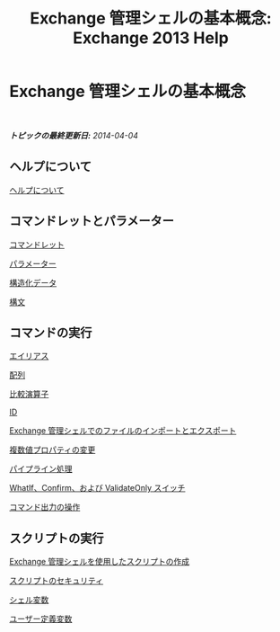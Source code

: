 ﻿---
title: 'Exchange 管理シェルの基本概念: Exchange 2013 Help'
TOCTitle: Exchange 管理シェルの基本概念
ms:assetid: 87289884-7526-4f12-bf36-b252f4eff97e
ms:mtpsurl: https://technet.microsoft.com/ja-jp/library/Dn659284(v=EXCHG.150)
ms:contentKeyID: 61601898
ms.date: 05/23/2018
mtps_version: v=EXCHG.150
ms.translationtype: MT
---

# Exchange 管理シェルの基本概念

 

_**トピックの最終更新日:** 2014-04-04_

## ヘルプについて

[ヘルプについて](https://technet.microsoft.com/ja-jp/library/aa997174\(v=exchg.150\))

## コマンドレットとパラメーター

[コマンドレット](cmdlets-exchange-2013-help.md)

[パラメーター](https://technet.microsoft.com/ja-jp/library/bb124388\(v=exchg.150\))

[構造化データ](https://technet.microsoft.com/ja-jp/library/aa996386\(v=exchg.150\))

[構文](https://technet.microsoft.com/ja-jp/library/bb123552\(v=exchg.150\))

## コマンドの実行

[エイリアス](https://technet.microsoft.com/ja-jp/library/bb123977\(v=exchg.150\))

[配列](https://technet.microsoft.com/ja-jp/library/aa998267\(v=exchg.150\))

[比較演算子](https://technet.microsoft.com/ja-jp/library/bb125229\(v=exchg.150\))

[ID](identity-exchange-2013-help.md)

[Exchange 管理シェルでのファイルのインポートとエクスポート](import-and-export-files-in-the-exchange-management-shell-exchange-2013-help.md)

[複数値プロパティの変更](modifying-multivalued-properties-exchange-2013-help.md)

[パイプライン処理](https://technet.microsoft.com/ja-jp/library/aa998260\(v=exchg.150\))

[WhatIf、Confirm、および ValidateOnly スイッチ](whatif-confirm-and-validateonly-switches-exchange-2013-help.md)

[コマンド出力の操作](working-with-command-output-exchange-2013-help.md)

## スクリプトの実行

[Exchange 管理シェルを使用したスクリプトの作成](https://technet.microsoft.com/ja-jp/library/bb123798\(v=exchg.150\))

[スクリプトのセキュリティ](https://technet.microsoft.com/ja-jp/library/bb125017\(v=exchg.150\))

[シェル変数](https://technet.microsoft.com/ja-jp/library/bb124036\(v=exchg.150\))

[ユーザー定義変数](https://technet.microsoft.com/ja-jp/library/bb123690\(v=exchg.150\))

